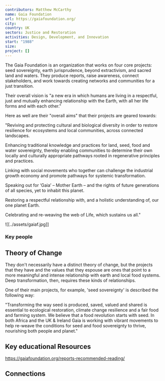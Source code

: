 ```yaml
---
contributors: Matthew McCarthy
name: Gaia Foundation
url: https://gaiafoundation.org/
city: 
country: UK
sectors: Justice and Restoration
activities: Design, Development, and Innovation
start: "1988"
size: 
project: []
---
```

 

The Gaia Foundation is an organization that works on four core projects: seed sovereignty, earth jurisprudence, beyond extractivism, and sacred land and waters. 
They produce reports, raise awareness, connect stakeholders, and work towards creating networks and communities for a just transition. 

Their overall vision is "a new era in which humans are living in a respectful, just and mutually enhancing relationship with the Earth, with all her life forms and with each other."

Here as well are their "overall aims" that their projects are geared towards: 

"Reviving and protecting cultural and biological diversity in order to restore resilience for ecosystems and local communities, across connected landscapes.

Enhancing traditional knowledge and practices for land, seed, food and water sovereignty, thereby enabling communities to determine their own locally and culturally appropriate pathways rooted in regenerative principles and practices.

Linking with social movements who together can challenge the industrial growth economy and promote pathways for systemic transformation.

Speaking out for ‘Gaia’ – Mother Earth – and the rights of future generations of all species, yet to inhabit this planet.

Restoring a respectful relationship with, and a holistic understanding of, our one planet Earth.

Celebrating and re-weaving the web of Life, which sustains us all."

![[../assets/gaiaf.jpg]]

### Key people 

## Theory of Change 


They don't necessarily have a distinct theory of change, but the projects that they have and the values that they espouse are ones that point to a more meaningful and intense relationship with earth and local food systems. Deep transformation, then, requires these kinds of relationships. 

One of their main projects, for example,  'seed sovereignty' is described the following way: 

"Transforming the way seed is produced, saved, valued and shared is essential to ecological restoration, climate change resilience and a fair food and farming system. We believe that a food revolution starts with seed. In both Africa and the UK & Ireland Gaia is working with vibrant movements to help re-weave the conditions for seed and food sovereignty to thrive, nourishing both people and planet."

## Key educational Resources 

https://gaiafoundation.org/reports-recommended-reading/

## Connections 



